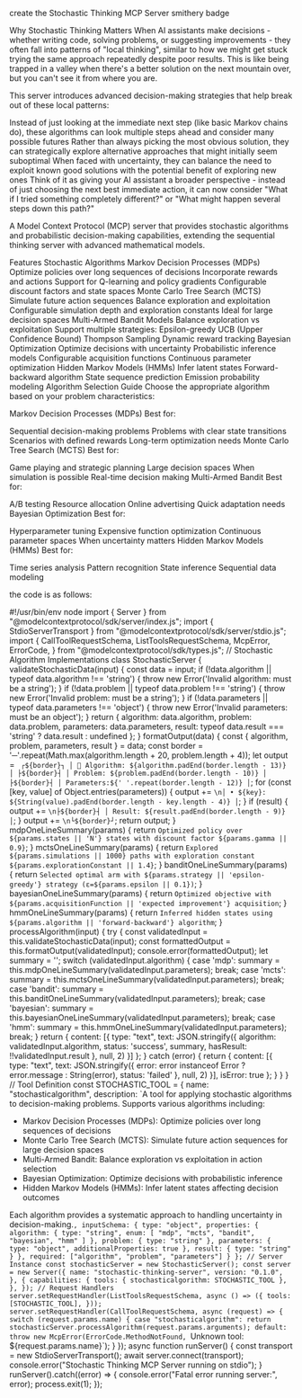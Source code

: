 create the Stochastic Thinking MCP Server
smithery badge

Why Stochastic Thinking Matters
When AI assistants make decisions - whether writing code, solving problems, or suggesting improvements - they often fall into patterns of "local thinking", similar to how we might get stuck trying the same approach repeatedly despite poor results. This is like being trapped in a valley when there's a better solution on the next mountain over, but you can't see it from where you are.

This server introduces advanced decision-making strategies that help break out of these local patterns:

Instead of just looking at the immediate next step (like basic Markov chains do), these algorithms can look multiple steps ahead and consider many possible futures
Rather than always picking the most obvious solution, they can strategically explore alternative approaches that might initially seem suboptimal
When faced with uncertainty, they can balance the need to exploit known good solutions with the potential benefit of exploring new ones
Think of it as giving your AI assistant a broader perspective - instead of just choosing the next best immediate action, it can now consider "What if I tried something completely different?" or "What might happen several steps down this path?"

A Model Context Protocol (MCP) server that provides stochastic algorithms and probabilistic decision-making capabilities, extending the sequential thinking server with advanced mathematical models.

Features
Stochastic Algorithms
Markov Decision Processes (MDPs)
Optimize policies over long sequences of decisions
Incorporate rewards and actions
Support for Q-learning and policy gradients
Configurable discount factors and state spaces
Monte Carlo Tree Search (MCTS)
Simulate future action sequences
Balance exploration and exploitation
Configurable simulation depth and exploration constants
Ideal for large decision spaces
Multi-Armed Bandit Models
Balance exploration vs exploitation
Support multiple strategies:
Epsilon-greedy
UCB (Upper Confidence Bound)
Thompson Sampling
Dynamic reward tracking
Bayesian Optimization
Optimize decisions with uncertainty
Probabilistic inference models
Configurable acquisition functions
Continuous parameter optimization
Hidden Markov Models (HMMs)
Infer latent states
Forward-backward algorithm
State sequence prediction
Emission probability modeling
Algorithm Selection Guide
Choose the appropriate algorithm based on your problem characteristics:

Markov Decision Processes (MDPs)
Best for:

Sequential decision-making problems
Problems with clear state transitions
Scenarios with defined rewards
Long-term optimization needs
Monte Carlo Tree Search (MCTS)
Best for:

Game playing and strategic planning
Large decision spaces
When simulation is possible
Real-time decision making
Multi-Armed Bandit
Best for:

A/B testing
Resource allocation
Online advertising
Quick adaptation needs
Bayesian Optimization
Best for:

Hyperparameter tuning
Expensive function optimization
Continuous parameter spaces
When uncertainty matters
Hidden Markov Models (HMMs)
Best for:

Time series analysis
Pattern recognition
State inference
Sequential data modeling

the code is as follows:

#!/usr/bin/env node
import { Server } from "@modelcontextprotocol/sdk/server/index.js";
import { StdioServerTransport } from "@modelcontextprotocol/sdk/server/stdio.js";
import { CallToolRequestSchema, ListToolsRequestSchema, McpError, ErrorCode, } from "@modelcontextprotocol/sdk/types.js";
// Stochastic Algorithm Implementations
class StochasticServer {
    validateStochasticData(input) {
        const data = input;
        if (!data.algorithm || typeof data.algorithm !== 'string') {
            throw new Error('Invalid algorithm: must be a string');
        }
        if (!data.problem || typeof data.problem !== 'string') {
            throw new Error('Invalid problem: must be a string');
        }
        if (!data.parameters || typeof data.parameters !== 'object') {
            throw new Error('Invalid parameters: must be an object');
        }
        return {
            algorithm: data.algorithm,
            problem: data.problem,
            parameters: data.parameters,
            result: typeof data.result === 'string' ? data.result : undefined
        };
    }
    formatOutput(data) {
        const { algorithm, problem, parameters, result } = data;
        const border = '─'.repeat(Math.max(algorithm.length + 20, problem.length + 4));
        let output = `
┌${border}┐
│ 🎲 Algorithm: ${algorithm.padEnd(border.length - 13)} │
├${border}┤
│ Problem: ${problem.padEnd(border.length - 10)} │
├${border}┤
│ Parameters:${' '.repeat(border.length - 12)} │`;
        for (const [key, value] of Object.entries(parameters)) {
            output += `\n│ • ${key}: ${String(value).padEnd(border.length - key.length - 4)} │`;
        }
        if (result) {
            output += `\n├${border}┤
│ Result: ${result.padEnd(border.length - 9)} │`;
        }
        output += `\n└${border}┘`;
        return output;
    }
    mdpOneLineSummary(params) {
        return `Optimized policy over ${params.states || 'N'} states with discount factor ${params.gamma || 0.9}`;
    }
    mctsOneLineSummary(params) {
        return `Explored ${params.simulations || 1000} paths with exploration constant ${params.explorationConstant || 1.4}`;
    }
    banditOneLineSummary(params) {
        return `Selected optimal arm with ${params.strategy || 'epsilon-greedy'} strategy (ε=${params.epsilon || 0.1})`;
    }
    bayesianOneLineSummary(params) {
        return `Optimized objective with ${params.acquisitionFunction || 'expected improvement'} acquisition`;
    }
    hmmOneLineSummary(params) {
        return `Inferred hidden states using ${params.algorithm || 'forward-backward'} algorithm`;
    }
    processAlgorithm(input) {
        try {
            const validatedInput = this.validateStochasticData(input);
            const formattedOutput = this.formatOutput(validatedInput);
            console.error(formattedOutput);
            let summary = '';
            switch (validatedInput.algorithm) {
                case 'mdp':
                    summary = this.mdpOneLineSummary(validatedInput.parameters);
                    break;
                case 'mcts':
                    summary = this.mctsOneLineSummary(validatedInput.parameters);
                    break;
                case 'bandit':
                    summary = this.banditOneLineSummary(validatedInput.parameters);
                    break;
                case 'bayesian':
                    summary = this.bayesianOneLineSummary(validatedInput.parameters);
                    break;
                case 'hmm':
                    summary = this.hmmOneLineSummary(validatedInput.parameters);
                    break;
            }
            return {
                content: [{
                        type: "text",
                        text: JSON.stringify({
                            algorithm: validatedInput.algorithm,
                            status: 'success',
                            summary,
                            hasResult: !!validatedInput.result
                        }, null, 2)
                    }]
            };
        }
        catch (error) {
            return {
                content: [{
                        type: "text",
                        text: JSON.stringify({
                            error: error instanceof Error ? error.message : String(error),
                            status: 'failed'
                        }, null, 2)
                    }],
                isError: true
            };
        }
    }
}
// Tool Definition
const STOCHASTIC_TOOL = {
    name: "stochasticalgorithm",
    description: `A tool for applying stochastic algorithms to decision-making problems.
Supports various algorithms including:
- Markov Decision Processes (MDPs): Optimize policies over long sequences of decisions
- Monte Carlo Tree Search (MCTS): Simulate future action sequences for large decision spaces
- Multi-Armed Bandit: Balance exploration vs exploitation in action selection
- Bayesian Optimization: Optimize decisions with probabilistic inference
- Hidden Markov Models (HMMs): Infer latent states affecting decision outcomes

Each algorithm provides a systematic approach to handling uncertainty in decision-making.`,
    inputSchema: {
        type: "object",
        properties: {
            algorithm: {
                type: "string",
                enum: [
                    "mdp",
                    "mcts",
                    "bandit",
                    "bayesian",
                    "hmm"
                ]
            },
            problem: { type: "string" },
            parameters: {
                type: "object",
                additionalProperties: true
            },
            result: { type: "string" }
        },
        required: ["algorithm", "problem", "parameters"]
    }
};
// Server Instance
const stochasticServer = new StochasticServer();
const server = new Server({
    name: "stochastic-thinking-server",
    version: "0.1.0",
}, {
    capabilities: {
        tools: {
            stochasticalgorithm: STOCHASTIC_TOOL
        },
    },
});
// Request Handlers
server.setRequestHandler(ListToolsRequestSchema, async () => ({
    tools: [STOCHASTIC_TOOL],
}));
server.setRequestHandler(CallToolRequestSchema, async (request) => {
    switch (request.params.name) {
        case "stochasticalgorithm":
            return stochasticServer.processAlgorithm(request.params.arguments);
        default:
            throw new McpError(ErrorCode.MethodNotFound, `Unknown tool: ${request.params.name}`);
    }
});
async function runServer() {
    const transport = new StdioServerTransport();
    await server.connect(transport);
    console.error("Stochastic Thinking MCP Server running on stdio");
}
runServer().catch((error) => {
    console.error("Fatal error running server:", error);
    process.exit(1);
});